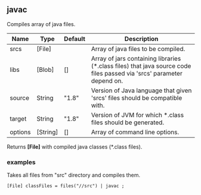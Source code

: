 ## javac

Compiles array of java files.

 | Name | Type | Default | Description |
 | ---- | ---- | ------- | ----------- |
 | srcs | [File] |   | Array of java files to be compiled. |
 | libs | [Blob] | [] | Array of jars containing libraries (*.class files) that java source code files passed via 'srcs' parameter depend on. |
 | source | String | "1.8" | Version of Java language that given 'srcs' files should be compatible with. |
 | target | String | "1.8" | Version of JVM for which *.class files should be generated. |
 | options | [String] | [] | Array of command line options. |

Returns __[File]__ with compiled java classes (*.class files).

### examples

Takes all files from "src" directory and compiles them.

```
[File] classFiles = files("//src") | javac ;
```
